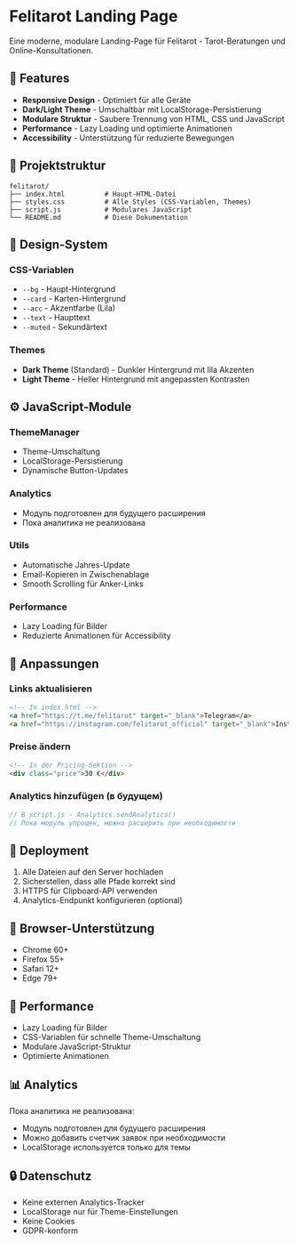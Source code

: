 # Felitarot Landing Page

Eine moderne, modulare Landing-Page für Felitarot - Tarot-Beratungen und Online-Konsultationen.

## 🚀 Features

-   **Responsive Design** - Optimiert für alle Geräte
-   **Dark/Light Theme** - Umschaltbar mit LocalStorage-Persistierung
-   **Modulare Struktur** - Saubere Trennung von HTML, CSS und JavaScript
-   **Performance** - Lazy Loading und optimierte Animationen
-   **Accessibility** - Unterstützung für reduzierte Bewegungen

## 📁 Projektstruktur

```
felitarot/
├── index.html          # Haupt-HTML-Datei
├── styles.css          # Alle Styles (CSS-Variablen, Themes)
├── script.js           # Modulares JavaScript
└── README.md           # Diese Dokumentation
```

## 🎨 Design-System

### CSS-Variablen

-   `--bg` - Haupt-Hintergrund
-   `--card` - Karten-Hintergrund
-   `--acc` - Akzentfarbe (Lila)
-   `--text` - Haupttext
-   `--muted` - Sekundärtext

### Themes

-   **Dark Theme** (Standard) - Dunkler Hintergrund mit lila Akzenten
-   **Light Theme** - Heller Hintergrund mit angepassten Kontrasten

## ⚙️ JavaScript-Module

### ThemeManager

-   Theme-Umschaltung
-   LocalStorage-Persistierung
-   Dynamische Button-Updates

### Analytics

-   Модуль подготовлен для будущего расширения
-   Пока аналитика не реализована

### Utils

-   Automatische Jahres-Update
-   Email-Kopieren in Zwischenablage
-   Smooth Scrolling für Anker-Links

### Performance

-   Lazy Loading für Bilder
-   Reduzierte Animationen für Accessibility

## 🔧 Anpassungen

### Links aktualisieren

```html
<!-- In index.html -->
<a href="https://t.me/felitarot" target="_blank">Telegram</a>
<a href="https://instagram.com/felitarot_official" target="_blank">Instagram</a>
```

### Preise ändern

```html
<!-- In der Pricing-Sektion -->
<div class="price">30 €</div>
```

### Analytics hinzufügen (в будущем)

```javascript
// В script.js - Analytics.sendAnalytics()
// Пока модуль упрощен, можно расширить при необходимости
```

## 🚀 Deployment

1. Alle Dateien auf den Server hochladen
2. Sicherstellen, dass alle Pfade korrekt sind
3. HTTPS für Clipboard-API verwenden
4. Analytics-Endpunkt konfigurieren (optional)

## 📱 Browser-Unterstützung

-   Chrome 60+
-   Firefox 55+
-   Safari 12+
-   Edge 79+

## 🎯 Performance

-   Lazy Loading für Bilder
-   CSS-Variablen für schnelle Theme-Umschaltung
-   Modulare JavaScript-Struktur
-   Optimierte Animationen

## 📊 Analytics

Пока аналитика не реализована:

-   Модуль подготовлен для будущего расширения
-   Можно добавить счетчик заявок при необходимости
-   LocalStorage используется только для темы

## 🔒 Datenschutz

-   Keine externen Analytics-Tracker
-   LocalStorage nur für Theme-Einstellungen
-   Keine Cookies
-   GDPR-konform
